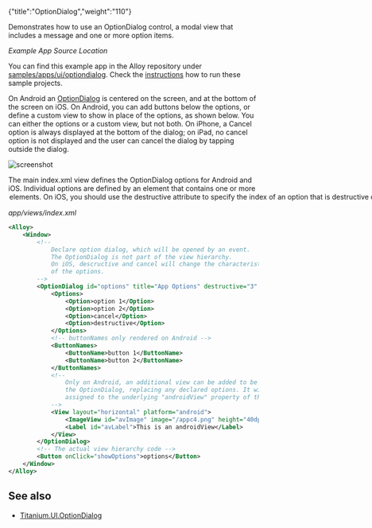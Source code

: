 {"title":"OptionDialog","weight":"110"}

Demonstrates how to use an OptionDialog control, a modal view that includes a message and one or more option items.

*Example App Source Location*

You can find this example app in the Alloy repository under [samples/apps/ui/optiondialog](https://github.com/appcelerator/alloy/tree/master/samples/apps/ui/optiondialog). Check the [instructions](/docs/appc/Alloy_Framework/Alloy_Guide/Alloy_Test_Apps/) how to run these sample projects.

On Android an [OptionDialog](#!/api/Titanium.UI.OptionDialog) is centered on the screen, and at the bottom of the screen on iOS. On Android, you can add buttons below the options, or define a custom view to show in place of the options, as shown below. You can either the options or a custom view, but not both. On iPhone, a Cancel option is always displayed at the bottom of the dialog; on iPad, no cancel option is not displayed and the user can cancel the dialog by tapping outside the dialog.

![screenshot](/Images/appc/download/attachments/41845761/screenshot.png)

The main index.xml view defines the OptionDialog options for Android and iOS. Individual options are defined by an <Options> element that contains one or more <Option> elements. On iOS, you should use the [destructive](#!/api/Titanium.UI.OptionDialog-property-destructive) attribute to specify the index of an option that is destructive or irreversible (like deleting a contact or photo, for example). Destructive options are colored red, as shown above.

*app/views/index.xml*

```xml
<Alloy>
    <Window>
        <!--
            Declare option dialog, which will be opened by an event.
            The OptionDialog is not part of the view hierarchy.
            On iOS, descructive and cancel will change the characteristics
            of the options.
        -->
        <OptionDialog id="options" title="App Options" destructive="3" cancel="2">
            <Options>
                <Option>option 1</Option>
                <Option>option 2</Option>
                <Option>cancel</Option>
                <Option>destructive</Option>
            </Options>
            <!-- buttonNames only rendered on Android -->
            <ButtonNames>
                <ButtonName>button 1</ButtonName>
                <ButtonName>button 2</ButtonName>
            </ButtonNames>
            <!--
                Only on Android, an additional view can be added to be rendered in
                the OptionDialog, replacing any declared options. It will be
                assigned to the underlying "androidView" property of the OptionDialog.
            -->
            <View layout="horizontal" platform="android">
                <ImageView id="avImage" image="/appc4.png" height="40dp" width="40dp"/>
                <Label id="avLabel">This is an androidView</Label>
            </View>
        </OptionDialog>
        <!-- The actual view hierarchy code -->
        <Button onClick="showOptions">options</Button>
    </Window>
</Alloy>
```

## See also

* [Titanium.UI.OptionDialog](#!/api/Titanium.UI.OptionDialog)
